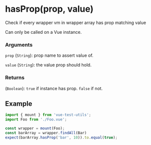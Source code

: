 # hasProp(prop, value)

Check if every wrapper vm in wrapper array has prop matching value 

Can only be called on a Vue instance.

### Arguments

`prop` (`String`): prop name to assert value of.

`value` (`String`): the value prop should hold.

### Returns

(`Boolean`): `true` if instance has prop. `false` if not.

## Example

```js
import { mount } from 'vue-test-utils';
import Foo from './Foo.vue';

const wrapper = mount(Foo);
const barArray = wrapper.findAll(Bar)
expect(barArray.hasProp('bar', 10)).to.equal(true);
```

